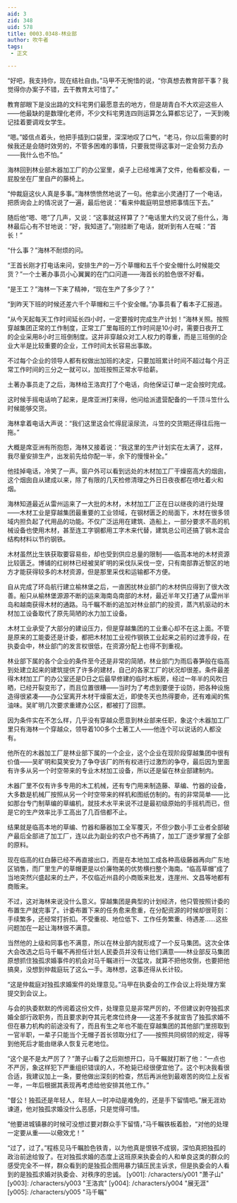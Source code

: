 ```yaml
---
aid: 3
zid: 348
uid: 578
title: 0003.0348-林业部
author: 吹牛者
tags: 
 - 正文

---
```




  “好吧，我支持你，现在结社自由。”马甲不无惋惜的说，“你真想去教育部干事？我觉得你办案子不错，去干教育太可惜了。”

  教育部眼下是没出路的文科宅男们最愿意去的地方，但是胡青白不大欢迎这些人——他最缺的是数理化老师，不少文科宅男连四则运算怎么算都忘记了，一天到晚记挂着要调戏女学生。

  “嗯。”姬信点着头，他把手插到口袋里，深深地叹了口气，“老马，你以后需要的时候我还是会随时效劳的，不管多困难的事情，只要我觉得这事对一定会努力去办——我什么也不怕。”

  海林回到林业部木器加工厂的办公室里，桌子上已经堆满了文件，他看都没看，一屁股坐在厂里自产的藤椅上。

  “仲裁庭这伙人真是多事。”海林愤愤然地说了一句。他拿出小灵通打了一个电话，把质询会上的情况说了一遍，最后他说：“看来仲裁庭明显想把事情压下去。”

  随后他“嗯、嗯”了几声，又说：“这事就这样算了？”电话里大约又说了些什么，海林最后心有不甘地说：“好，我知道了。”刚挂断了电话，就听到有人在喊：“首长！”

  “什么事？”海林不耐烦的问。

  “王首长刚才打电话来问，安排生产的一万个草帽和五千个安全帽什么时候能交货？”一个土著办事员小心翼翼的在门口问道——海首长的脸色很不好看。

  “是王工？”海林一下来了精神，“现在生产了多少了？”

  “到昨天下班的时候还差六千个草帽和三千个安全帽。”办事员看了看本子汇报道。

  “从今天起每天工作时间延长四小时，一定要按时完成生产计划！”海林关照。按照穿越集团正常的工作制度，正常工厂里每班的工作时间是10小时，需要日夜开工的企业采用8小时三班倒制度。这并非穿越众对工人权力的尊重，而是三班倒的企业大半是比较重要的企业，工作时间太长容易出事故。

  不过每个企业的领导人都有权做出加班的决定，只要加班累计时间不超过每个月正常工作时间的三分之一就可以，加班按照正常水平给薪。

  土著办事员走了之后，海林给王洛宾打了个电话，向他保证订单一定会按时完成。

  这时候手摇电话响了起来，是席亚洲打来得，他问给派遣营配备的一千顶斗笠什么时候能够交货。

  海林拿着电话大声说：“我们这里这会忙得屁滚尿流，斗笠的交货期还得往后拖一拖。”

  大概是席亚洲有所抱怨，海林又接着说：“我这里的生产计划实在太满了，这样，我尽量安排生产，出发前先给你配一半，余下的慢慢补全。”

  他挂掉电话，冷笑了一声。窗户外可以看到远处的木材加工厂干燥窑高大的烟囱，这个烟囱自从建成以来，除了有限的几天检修清理之外日日夜夜都在喷吐着火和烟。

  海林知道最近从雷州运来了一大批的木材，木材加工厂正在日以继夜的进行处理——木材工业是穿越集团最重要的工业领域，在钢材匮乏的局面下，木材在很多领域内担负起了代用品的功能。不仅广泛运用在建筑、造船上，一部分要求不高的机械设备也使用木材，甚至连工字钢都用工字木来代替，建筑总公司还搞了钢木混合结构材料以节约钢铁。

  木材虽然比生铁获取要容易些，却也受到供应总量的限制——临高本地的木材资源比较匮乏。博铺的红树林已经被吴旷明的采伐队采伐一空，只有南部靠近黎区的地方才能获得较多的木材资源，但是那里采伐和运输都不方便。

  自从完成了环岛航行建立榆林堡之后，一直困扰林业部门的木材供应得到了很大改善。船只从榆林堡源源不断的运来海南岛南部的木材，最近半年又打通了从雷州半岛和越南获得木材的通路。马千瞩不断的追加对林业部门的投资，蒸汽机驱动的木材加工设备取代了原先简陋的水力加工设备。

  木材工业承受了大部分的建设压力，但是穿越集团的工业重心却不在这上面。不管是原来的工能委还是计委，都把木材加工业视作钢铁工业起来之前的过渡手段，在执委会中，林业部门的发言权很低，在资源分配上也得不到重视。

  林业部下属的各个企业的条件至今还是非常的简陋，林业部门为雨后春笋般在临高到处建立起来的建筑提供了许多的建材，自己的各家工厂的状况却很差。条件最差得木材加工厂的办公室还是D日之后最早修建的临时木板房，经过一年半的风吹日晒，已经开裂变形了，而且位置很糟——当时为了考虑到要便于设防，把各种设施造得很紧凑——办公室离开木材干燥窑太近，即使冬天也热得要命，还有难闻的焦油味。吴旷明几次要求重建办公区，都被打了回票。

  因为条件实在不怎么样，几乎没有穿越众愿意到林业部来任职，象这个木器加工厂里只有海林一个穿越众，领导着100多个土著工人——他连个可以说话的人都没有。

  他所在的木器加工厂是林业部下属的一个企业，这个企业在现阶段穿越集团中很有价值——吴旷明和莫笑安为了争夺该厂的所有权进行过激烈的争夺，最后因为里面有许多从另一个时空带来的专业木材加工设备，所以还是留在林业部建制内。

  木器厂里不仅有许多专用的木工机械，还有专门用来制造藤、草编、竹器的设备，大多数是机械厂按照从另一个时空带来的样机和图纸仿制的。有的非常简单——比如那台专门制草编的草编机，就技术水平来说不过是最初级原始的手摇机而已，但是它的生产效率比手工高出了几百倍都不止。

  结果就是临高本地的草编、竹器和藤器加工全军覆灭，不但少数小手工业者全部破产最后全部进了加工厂，连以此为副业的农户也不再搞了，加工厂逐步掌握了全部的原料。

  现在临高的红白藤已经不再直接出口，而是在本地加工成各种高级藤器再向广东地区销售，而厂里生产的草帽更是以价廉物美的优势横扫整个海南。“临高草帽”成了当地突然兴盛起来的土产，不仅临近州县的小商贩来批发，连崖州、文昌等地都有商贩来。

  不过，这对海林来说没什么意义。穿越集团是典型的计划经济，他只管按照计委的布置生产就完事了。计委布置下来的任务愈来愈重，在分配资源的时候却很苛刻：手续繁多，还经常打折扣。不受重视、地位低下、工作任务繁重、待遇差……这些问题加在一起让海林很不满意。

  当然他的上级和同事也不满意，所以在林业部内就形成了一个反马集团。这次全体大会改选之后马千瞩不再担任计划人民委员并没有让他们满意——林业部反马集团原想抓住独孤求婚事件的机会对马千瞩进行一次猛攻，就算不把他攻倒，也要把他搞臭，没想到仲裁庭玩了这么一手。海林想，这事还得从长计较。

  “这是仲裁庭对独孤求婚案件的处理意见。”马甲在执委会的工作会议上将处理方案提交到会议上。

  与会的执委默默的传阅着这份文件，处理意见是非常严厉的，不但建议剥夺独孤求婚全部行政职务，而且要求剥夺其元老席位终身——这差不多就宣告了独孤求婚不但在暴力机构的前途没有了，而且有生之年也不能在穿越集团的其他部门里捞取到一官半职，一辈子只能当个无帽子首长领取分红了——按照共同纲领的规定，得等到他死后才能由继承人恢复元老地位。

  “这个是不是太严厉了？”萧子山看了之后刚想开口，马千瞩就打断了他：“一点也不严厉，象这样犯下严重组织错误的人，不枪毙已经很便宜他了。这个判决我看很合适，我建议加上一条，要他做出深刻的检查，然后再派他到最艰苦的岗位上反省一年，一年后根据其表现再考虑给他安排其他工作。”

  “督公！独孤还是年轻人，年轻人一时冲动是难免的，还是手下留情吧。”展无涯劝谏道，他对独孤求婚没什么恶感，只是觉得可惜。

  “他要进城镇暴的时候可没想过要对群众手下留情，”马千瞩铁板着脸，“对他的处理一定要从重——以儆效尤！”

  “过了，过了。”程栋见马千瞩脸色铁青，以为他真是恨铁不成钢，深怕真把独孤的政治前途给毁了。在对独孤求婚的态度上这班原来执委会的人和单良这类的群众的感受完全不一样，群众看到的是独孤企图用暴力镇压民主诉求，但是执委会的人看到的是独孤求婚对执委会、对秩序的忠诚。
[y001]: /characters/y001 "萧子山"
[y003]: /characters/y003 "王洛宾"
[y004]: /characters/y004 "展无涯"
[y005]: /characters/y005 "马千瞩"


